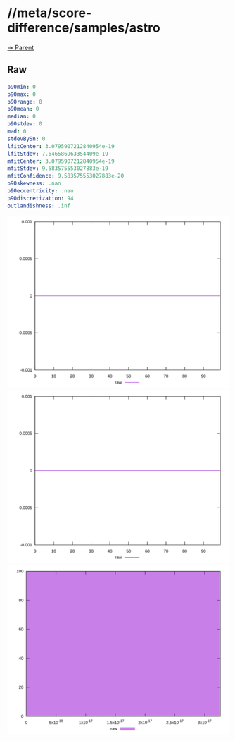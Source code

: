 
# //meta/score-difference/samples/astro

[→ Parent](../..)


## Raw


```yaml
p90min: 0
p90max: 0
p90range: 0
p90mean: 0
median: 0
p90stdev: 0
mad: 0
stdevBySn: 0
lfitCenter: 3.0795907212840954e-19
lfitStdev: 7.646586963354409e-19
mfitCenter: 3.0795907212840954e-19
mfitStdev: 9.583575553027883e-19
mfitConfidence: 9.583575553027883e-20
p90skewness: .nan
p90eccentricity: .nan
p90discretization: 94
outlandishness: .inf

```

![PLOT: raw-values](./raw/values.svg)![PLOT: raw-sorted](./raw/sorted.svg)![PLOT: raw-histogram](./raw/histogram.svg)